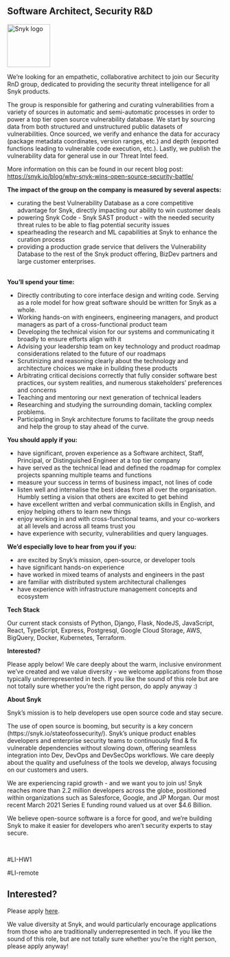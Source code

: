 Software Architect, Security R&D
---

<img src="https://res.cloudinary.com/snyk/image/upload/v1537345894/press-kit/brand/logo-black.png" width="100" alt="Snyk logo" />

<p><span style="font-weight: 400;">We’re looking for an empathetic, collaborative architect to join our Security RnD group, dedicated to providing the security threat intelligence for all Snyk products.</span></p>
<p><span style="font-weight: 400;">The group is responsible for gathering and curating vulnerabilities from a variety of sources in automatic and semi-automatic processes in order to power a top tier open source vulnerability database. We start by sourcing data from both structured and unstructured public datasets of vulnerabilities. Once sourced, we verify and enhance the data for accuracy (package metadata coordinates, version ranges, etc.) and depth (exported functions leading to vulnerable code execution, etc.). Lastly, we publish the vulnerability data for general use in our Threat Intel feed.</span></p>
<p><span style="font-weight: 400;">More information on this can be found in our recent blog post: </span><a href="https://snyk.io/blog/why-snyk-wins-open-source-security-battle/"><span style="font-weight: 400;">https://snyk.io/blog/why-snyk-wins-open-source-security-battle/</span></a><span style="font-weight: 400;">&nbsp;</span></p>
<p><strong>The impact of the group on the company is measured by several aspects:</strong></p>
<ul>
<li style="font-weight: 400;"><span style="font-weight: 400;">curating the best Vulnerability Database as a core competitive advantage for Snyk, directly impacting our ability to win customer deals</span></li>
<li style="font-weight: 400;"><span style="font-weight: 400;">powering Snyk Code - Snyk SAST product - with the needed security threat rules to be able to flag potential security issues</span></li>
<li style="font-weight: 400;"><span style="font-weight: 400;">spearheading the research and ML capabilities at Snyk to enhance the curation process</span></li>
<li style="font-weight: 400;"><span style="font-weight: 400;">providing a production grade service that delivers the Vulnerability Database to the rest of the Snyk product offering, BizDev partners and large customer enterprises.</span></li>
</ul>
<p><span style="font-weight: 400;"><br></span><strong>You’ll spend your time:</strong></p>
<ul>
<li style="font-weight: 400;"><span style="font-weight: 400;">Directly contributing to core interface design and writing code. Serving as a role model for how great software should be written for Snyk as a whole.</span></li>
<li style="font-weight: 400;"><span style="font-weight: 400;">Working hands-on with engineers, engineering managers, and product managers as part of a cross-functional product team</span></li>
<li style="font-weight: 400;"><span style="font-weight: 400;">Developing the technical vision for our systems and communicating it broadly to ensure efforts align with it</span></li>
<li style="font-weight: 400;"><span style="font-weight: 400;">Advising your leadership team on key technology and product roadmap considerations related to the future of our roadmaps</span></li>
<li style="font-weight: 400;"><span style="font-weight: 400;">Scrutinizing and reasoning clearly about the technology and architecture choices we make in building these products</span></li>
<li style="font-weight: 400;"><span style="font-weight: 400;">Arbitrating critical decisions correctly that fully consider software best practices, our system realities, and numerous stakeholders’ preferences and concerns</span></li>
<li style="font-weight: 400;"><span style="font-weight: 400;">Teaching and mentoring our next generation of technical leaders</span></li>
<li style="font-weight: 400;"><span style="font-weight: 400;">Researching and studying the surrounding domain, tackling complex problems.</span></li>
<li style="font-weight: 400;"><span style="font-weight: 400;">Participating in Snyk architecture forums to facilitate the group needs and help the group to stay ahead of the curve.</span></li>
</ul>
<p><strong>You should apply if you:</strong></p>
<ul>
<li style="font-weight: 400;"><span style="font-weight: 400;">have significant, proven experience as a Software architect, Staff, Principal, or Distinguished Engineer at a top tier company</span></li>
<li style="font-weight: 400;"><span style="font-weight: 400;">have served as the technical lead and defined the roadmap for complex projects spanning multiple teams and functions</span></li>
<li style="font-weight: 400;"><span style="font-weight: 400;">measure your success in terms of business impact, not lines of code</span></li>
<li style="font-weight: 400;"><span style="font-weight: 400;">listen well and internalise the best ideas from all over the organisation. Humbly setting a vision that others are excited to get behind</span></li>
<li style="font-weight: 400;"><span style="font-weight: 400;">have excellent written and verbal communication skills in English, and enjoy helping others to learn new things</span></li>
<li style="font-weight: 400;"><span style="font-weight: 400;">enjoy working in and with cross-functional teams, and your co-workers at all levels and across all teams trust you</span></li>
<li style="font-weight: 400;"><span style="font-weight: 400;">have experience with security, vulnerabilities and query languages.</span></li>
</ul>
<p><strong>We’d especially love to hear from you if you:</strong></p>
<ul>
<li style="font-weight: 400;"><span style="font-weight: 400;">are excited by Snyk’s mission, open-source, or developer tools</span></li>
<li style="font-weight: 400;"><span style="font-weight: 400;">have significant hands-on experience</span></li>
<li style="font-weight: 400;"><span style="font-weight: 400;">have worked in mixed teams of analysts and engineers in the past</span></li>
<li style="font-weight: 400;"><span style="font-weight: 400;">are familiar with distributed system architectural challenges</span></li>
<li style="font-weight: 400;"><span style="font-weight: 400;">have experience with infrastructure management concepts and ecosystem</span></li>
</ul>
<p><strong>Tech Stack</strong></p>
<p><span style="font-weight: 400;">Our current stack consists of Python, Django, Flask, NodeJS, JavaScript, React, TypeScript, Express, Postgresql, Google Cloud Storage, AWS, BigQuery, Docker, Kubernetes, Terraform.</span></p>
<p><strong>Interested?</strong></p>
<p><span style="font-weight: 400;">Please apply below! We care deeply about the warm, inclusive environment we’ve created and we value diversity - we welcome applications from those typically underrepresented in tech. If you like the sound of this role but are not totally sure whether you’re the right person, do apply anyway :)</span></p>
<p><strong>About Snyk</strong></p>
<p><span style="font-weight: 400;">Snyk’s mission is to help developers use open source code and stay secure.</span></p>
<p><span style="font-weight: 400;">The use of open source is booming, but security is a key concern (https://snyk.io/stateofossecurity/). Snyk’s unique product enables developers and enterprise security teams to continuously find &amp; fix vulnerable dependencies without slowing down, offering seamless integration into Dev, DevOps and DevSecOps workflows. We care deeply about the quality and usefulness of the tools we develop, always focusing on our customers and users.</span></p>
<p><span style="font-weight: 400;">We are experiencing rapid growth - and we want you to join us! Snyk reaches more than 2.2 million developers across the globe, positioned within organizations such as Salesforce, Google, and JP Morgan. Our most recent March 2021 Series E funding round valued us at over $4.6 Billion.</span></p>
<p><span style="font-weight: 400;">We believe open-source software is a force for good, and we’re building Snyk to make it easier for developers who aren’t security experts to stay secure.</span></p>
<p>&nbsp;</p>
<p><span style="font-weight: 400;">#LI-HW1</span></p>
<p><span style="font-weight: 400;">#LI-remote</span></p>

Interested?
---

Please apply [here](https://boards.greenhouse.io/snyk/jobs/5139298002#app).

We value diversity at Snyk, and would particularly encourage applications from those who are traditionally underrepresented in tech.
If you like the sound of this role, but are not totally sure whether you’re the right person, please apply anyway!
